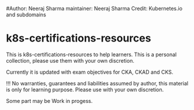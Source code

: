 #Author: Neeraj Sharma
maintainer: Neeraj Sharma
Credit: Kubernetes.io and subdomains

# k8s-certifications-resources
This is k8s-certifications-resources to help learners. This is a personal collection, please use them with your own discretion.

Currently it is updated with exam objectives for CKA, CKAD and CKS.

!!! No warranties, guarantees and liabilities assumed by author, this material is only for learning purpose. Please use with your own discretion.

Some part may be Work in progess.

